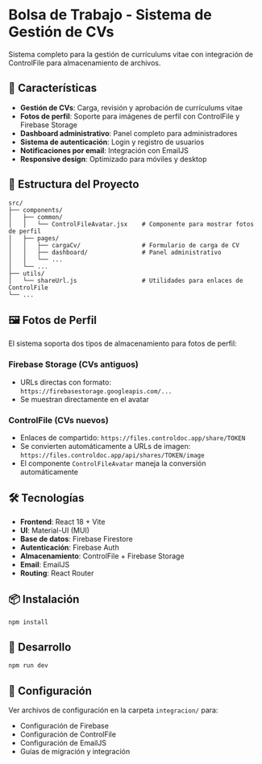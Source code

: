 # Bolsa de Trabajo - Sistema de Gestión de CVs

Sistema completo para la gestión de currículums vitae con integración de ControlFile para almacenamiento de archivos.

## 🚀 Características

- **Gestión de CVs**: Carga, revisión y aprobación de currículums vitae
- **Fotos de perfil**: Soporte para imágenes de perfil con ControlFile y Firebase Storage
- **Dashboard administrativo**: Panel completo para administradores
- **Sistema de autenticación**: Login y registro de usuarios
- **Notificaciones por email**: Integración con EmailJS
- **Responsive design**: Optimizado para móviles y desktop

## 📁 Estructura del Proyecto

```
src/
├── components/
│   ├── common/
│   │   └── ControlFileAvatar.jsx    # Componente para mostrar fotos de perfil
│   ├── pages/
│   │   ├── cargaCv/                 # Formulario de carga de CV
│   │   ├── dashboard/               # Panel administrativo
│   │   └── ...
│   └── ...
├── utils/
│   └── shareUrl.js                  # Utilidades para enlaces de ControlFile
└── ...
```

## 🖼️ Fotos de Perfil

El sistema soporta dos tipos de almacenamiento para fotos de perfil:

### Firebase Storage (CVs antiguos)
- URLs directas con formato: `https://firebasestorage.googleapis.com/...`
- Se muestran directamente en el avatar

### ControlFile (CVs nuevos)
- Enlaces de compartido: `https://files.controldoc.app/share/TOKEN`
- Se convierten automáticamente a URLs de imagen: `https://files.controldoc.app/api/shares/TOKEN/image`
- El componente `ControlFileAvatar` maneja la conversión automáticamente

## 🛠️ Tecnologías

- **Frontend**: React 18 + Vite
- **UI**: Material-UI (MUI)
- **Base de datos**: Firebase Firestore
- **Autenticación**: Firebase Auth
- **Almacenamiento**: ControlFile + Firebase Storage
- **Email**: EmailJS
- **Routing**: React Router

## 📦 Instalación

```bash
npm install
```

## 🚀 Desarrollo

```bash
npm run dev
```

## 📝 Configuración

Ver archivos de configuración en la carpeta `integracion/` para:
- Configuración de Firebase
- Configuración de ControlFile
- Configuración de EmailJS
- Guías de migración y integración